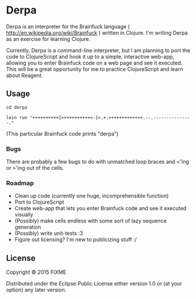 # Derpa

Derpa is an interpreter for the Brainfuck language ( http://en.wikipedia.org/wiki/Brainfuck ) written in Clojure. I'm writing Derpa as an exercise for learning Clojure.

Currently, Derpa is a command-line interpreter, but I am planning to port the code to ClojureScript and hook it up to a simple, interactive web-app, allowing you to enter Brainfuck code on a web page and see it executed. This will be a great opportunity for me to practice ClojureScript and learn about Reagent.

## Usage

    cd derpa
    
    lein run "++++++++++[>++++++++++<-]>.+.+++++++++++++.--.---------------."

(This particular Brainfuck code prints "derpa")

### Bugs

There are probably a few bugs to do with unmatched loop braces and <'ing or >'ing out of the cells. 

### Roadmap

* Clean up code (currently one huge, incomprehensible function)
* Port to ClojureScript
* Create web-app that lets you enter Brainfuck code and see it executed visually
* (Possibly) make cells endless with some sort of lazy sequence generation
* (Possibly) write unit-tests :3
* Figure out licensing? I'm new to publicizing stuff :/

## License

Copyright © 2015 FIXME

Distributed under the Eclipse Public License either version 1.0 or (at
your option) any later version.
